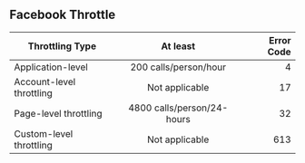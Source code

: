 ##  Facebook Throttle
| Throttling Type       | At least           | Error Code  |
| ------------- |:-------------:| -----:|
| Application-level      | 200 calls/person/hour | 4 |
| Account-level throttling      | Not applicable      |   17 |
| Page-level throttling | 4800 calls/person/24-hours      |   32 |
| Custom-level throttling | Not applicable      |   613 |